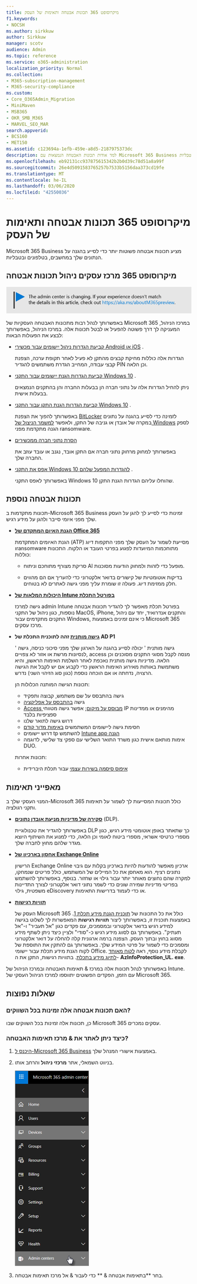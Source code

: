 ```yaml
---
title: מיקרוסופט 365 תכונות אבטחה ותאימות של העסק
f1.keywords:
- NOCSH
ms.author: sirkkuw
author: Sirkkuw
manager: scotv
audience: Admin
ms.topic: reference
ms.service: o365-administration
localization_priority: Normal
ms.collection:
- M365-subscription-management
- M365-security-compliance
ms.custom:
- Core_O365Admin_Migration
- MiniMaven
- MSB365
- OKR_SMB_M365
- MARVEL_SEO_MAR
search.appverid:
- BCS160
- MET150
ms.assetid: c123694a-1efb-459e-a8d5-2187975373dc
description: למד אודות תכונות האבטחה הנמצאות עם Microsoft 365 Business כדי לסייע בהגנה על הנתונים שלך במחשבים, בטלפונים ובטבליות.
ms.openlocfilehash: eb92131cc937875615342b2b0d39c78d51a8a99f
ms.sourcegitcommit: 26e4d5091583765257b7533b5156daa373cd19fe
ms.translationtype: MT
ms.contentlocale: he-IL
ms.lasthandoff: 03/06/2020
ms.locfileid: "42550036"
---
```

# <a name="microsoft-365-business-security-and-compliance-features"></a>מיקרוסופט 365 תכונות אבטחה ותאימות של העסק

Microsoft 365 Business מציע תכונות אבטחה פשוטות יותר כדי לסייע בהגנה על הנתונים שלך במחשבים, בטלפונים ובטבליות.
    
## <a name="microsoft-365-business-admin-center-security-features"></a>מיקרוסופט 365 מרכז עסקים ניהול תכונות אבטחה

[![תווית המיידעת אותך שמרכז הניהול משתנה ושניתן למצוא פרטים נוספים ב- aka.ms/aboutM365preview.](../media/m365admincenterchanging.png)](https://docs.microsoft.com/office365/admin/microsoft-365-admin-center-preview)

באפשרותך לנהל רבות מתכונות האבטחה העסקיות של Microsoft 365 במרכז הניהול, המעניקה לך דרך פשוטה להפעיל או לבטל תכונות אלה. במרכז הניהול, באפשרותך לבצע את הפעולות הבאות:
  
- [קביעת הגדרות ניהול יישומים עבור מכשירי Android או iOS](app-protection-settings-for-android-and-ios.md) . 
    
    הגדרות אלה כוללות מחיקת קבצים מהתקן לא פעיל לאחר תקופת ערכה, הצפנת קבצי עבודה, המחייב הגדרת משתמשים להגדיר PIN וכן הלאה.
    
- [קביעת הגדרות הגנת יישומים עבור התקני Windows 10](protection-settings-for-windows-10-devices.md) . 
    
    ניתן להחיל הגדרות אלה על נתוני חברה הן בבעלות החברה והן בהתקנים הנמצאים בבעלות אישית.
    
- [קביעת הגדרות הגנת התקן עבור התקני Windows 10](protection-settings-for-windows-10-pcs.md) . 
    
    באפשרותך להפוך את הצפנת [BitLocker](https://go.microsoft.com/fwlink/p/?linkid=871405) לזמינה כדי לסייע בהגנה על נתונים במקרה של אובדן או גניבה של התקן, ולאפשר [למשמר הניצול של Windows](https://docs.microsoft.com/windows/security/threat-protection/microsoft-defender-atp/enable-exploit-protection) לספק הגנה מתקדמת מפני ransomware. 
    
- [הסרת נתוני חברה ממכשירים](remove-company-data.md)
    
    באפשרותך למחוק מרחוק נתוני חברה אם התקן אובד, נגנב או עובד עוזב את החברה שלך.
    
- [אפס את התקני Windows 10 להגדרות המפעל שלהם](reset-devices-to-factory-settings.md) . 
    
    באפשרותך לאפס התקני Windows 10 שהוחלו עליהם הגדרות הגנת התקן.
    
## <a name="additional-security-features"></a>תכונות אבטחה נוספת 

תכונות מתקדמות ב-Microsoft 365 Business זמינות כדי לסייע לך להגן על העסק שלך מפני איומי סייבר ולהגן על מידע רגיש.
  
- **[הגנת האיום המתקדם של Office 365](https://support.office.com/article/e100fe7c-f2a1-4b7d-9e08-622330b83653)**
    
    הגנת האיומים המתקדמת (ATP) מסייעת לשמור על העסק שלך מפני התקפות דיוג וransomware מתוחכמות המיועדות לפגוע בפרטי העובד או הלקוח. התכונות כוללות:
    
  - סריקת מצורף מתוחכם וניתוח AI מופעל כדי לזהות ולמחוק הודעות מסוכנות.
    
  - בדיקות אוטומטיות של קישורים בדואר אלקטרוני כדי להעריך אם הם מהווים חלק ממזימת דיוג. פעולה זו שומרת עליך מפני גישה לאתרים לא בטוחים.

- **[היכולות המלאות של Intune בפורטל התכלת](https://go.microsoft.com/fwlink/p/?linkid=871403)**
    
    גישה למרכז admin Intune בפורטל תכלת מאפשר לך להגדיר תכונות אבטחה נוספות, כגון ניהול של התקני MacOS, iPhone, והתקנים אנדרואיד, יחד עם ניהול התקנים מתקדמים עבור Windows, כי אינם זמינים באמצעות Microsoft 365 מרכז עסקים.
- **[גישה מותנית](https://docs.microsoft.com/azure/active-directory/conditional-access/overview) זהה לתוכנית התכלת של AD P1**


    ' גישה מותנית ' יכולה לסייע בהגנה על הארגון שלך מפני סיכוני כניסה, גישה לנסיונות מרשת או אזור לא צפויים, access מנסה לקבל מסוגי התקנים מסוכנים וכן הלאה. מדיניות גישה מותנית נאכפת לאחר השלמת האימות הראשון, והיא משתמשת באותות מאירוע האימות הראשון כדי לקבוע אם יש לקבל את הגישה הרצויה, נדחתה או אם הוכחה נוספת (כגון סוג הזיהוי השני) נדרש.

    תכונות הגישה המותנה הכלולות הן:

    - גישה בהתבסס על שם משתמש, קבוצה ותפקיד
    - גישה [בהתבסס על אפליקציה](https://docs.microsoft.com/azure/active-directory/conditional-access/app-based-conditional-access) 
    - [Access מבוסס על מיקום](https://docs.microsoft.com/azure/active-directory/authentication/howto-registration-mfa-sspr-combined#conditional-access-policies-for-combined-registration);  אפשר גישה מטווחי IP מהימנים או ממדינות ספציפיות בלבד 
    - דרוש גישה לתואר שלנו
    - חסימת גישה ליישומים המשתמשים [באימות מדור קודם](https://docs.microsoft.com/azure/active-directory/conditional-access/block-legacy-authentication)
    - דרוש יישומים tp להשתמש [Intune app הגנה](https://docs.microsoft.com/azure/active-directory/conditional-access/app-protection-based-conditional-access)
    - אימות מותאם אישית כגון משרד התואר השלישי עם ספקי צד שלישי, לדוגמה DUO.
   
    תכונות אחרות:
    - [איפוס סיסמה בשירות עצמי](https://docs.microsoft.com/azure/active-directory/authentication/concept-sspr-customization) עבור תכלת היברידית
    
## <a name="compliance-features"></a>מאפייני תאימות

המנוי העסקי שלך ב-Microsoft 365 כולל תכונות המסייעות לך לשמור על תאימות ותקני רגולציה.

- **[סקירה של מדיניות מניעת אובדן נתונים](https://support.office.com/article/1966b2a7-d1e2-4d92-ab61-42efbb137f5e)** (DLP). 
    
    באפשרותך להגדיר את טכנולוגיית DLP כך שתאתר באופן אוטומטי מידע רגיש, כגון מספרי כרטיסי אשראי, מספרי ביטוח לאומי וכן הלאה, כדי למנוע את השיתוף היוצא מגדר שלהם מחוץ לחברה שלך.
    
- **[אחסון בארכיון של Exchange Online](https://products.office.com/exchange/microsoft-exchange-online-archiving-email)**
    
    הרישיון Exchange Online ארכיון מאפשר להודעות להיות בארכיון בקלות עם גיבוי נתונים רציף. הוא מאחסן את כל המיילים של המשתמש, כולל פריטים שנמחקו, למקרה שהם נחוצים מאוחר יותר עבור גילוי או שחזור. בנוסף, באפשרותך להשתמש בפריטי מדיניות שמירה שונים כדי לשמר נתוני דואר אלקטרוני לצורך התדיינות משפטית, גילוי eDiscovery או כדי לעמוד בדרישות התאימות.
    
- **[תוויות רגישות](https://docs.microsoft.com/microsoft-365/compliance/sensitivity-labels)**

   העסק של Microsoft 365 כולל את כל התכונות של [תוכנית הגנת מידע תכלת 1](https://go.microsoft.com/fwlink/p/?linkid=871407). באמצעות תוכנית זו, באפשרותך ליצור **תוויות רגישות** המאפשרות לך לשלוט בגישה למידע רגיש בדואר אלקטרוני ובמסמכים, עם פקדים כגון "אל תעביר" ו-"אל תעתיק". באפשרותך גם לסווג מידע רגיש כ-"סודי" ולציין כיצד ניתן לשתף מידע מסווג בחוץ ובתוך העסק. הצפנה ברמה ארגונית קלה להחלה על דואר אלקטרוני ומסמכים כדי לשמור על פרטי המידע שלך. באפשרותך גם להתקין את התוספת של לקוח הגנת מידע תכלת עבור יישומי Office. לקבלת מידע נוסף, ראה [לקוח מאוחד לתיוג מידע בתכלת](https://docs.microsoft.com/azure/information-protection/rms-client/unifiedlabelingclient-version-release-history). בתוויות רגישות, התקן את ה- **AzInfoProtection_UL. exe**.

באפשרותך לנהל תכונות אלה במרכז &amp; תאימות האבטחה ובמרכז הניהול של Intune. עם הזמן, הפקדים הפשוטים יתווספו למרכז הניהול העסקי של Microsoft 365.
  
    
## <a name="faq"></a>שאלות נפוצות

 ### <a name="are-these-security-features-available-in-all-markets"></a>האם תכונות אבטחה אלה זמינות בכל השווקים?
  
כן, תכונות אלה זמינות בכל השווקים שבו Microsoft 365 עסקים נמכרים.
  
### <a name="how-do-i-find-the-security-amp-compliance-center"></a>כיצד ניתן לאתר את &amp; מרכז תאימות האבטחה?
  
1. [היכנס ל-Microsoft 365 Business](https://portal.microsoft.com/) באמצעות אישורי המנהל שלך. 
    
2. בניווט השמאלי, אתר **מרכזי ניהול** והרחב אותו. 
    
    ![בניווט השמאלי במרכז הניהול של Microsoft 365, בחר במרכזי ניהול.](../media/fa4484f8-c637-45fd-a7bd-bdb3abfd6c03.png)
  
3. בחר **בתאימות אבטחה &amp; ** כדי לעבור &amp; אל מרכז תאימות אבטחה.
